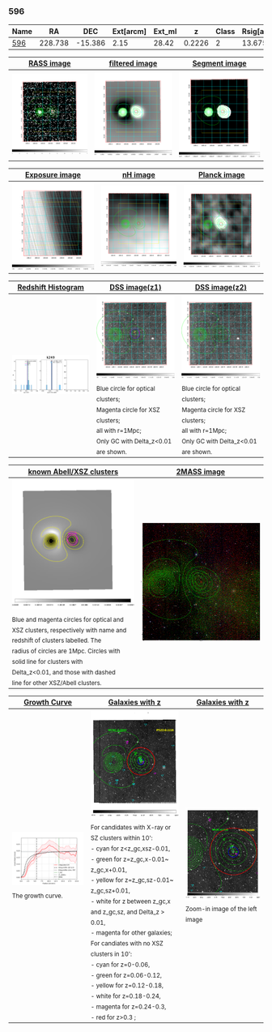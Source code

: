<div STYLE="page-break-after: always;"></div>

### 596

|Name          |RA          |DEC      | Ext[arcm] | Ext_ml | z    | Class| Rsig[arcmin] | CRsig[c/s] | CR500[c/s] | R500[Mpc] |L500[erg/s]|F500[erg/s/cm^2]| M500[Msun]|Tx[keV]|beta|GC(XSZ,Delta_z<0.01)| GC(OPT,Delta_z<0.01)|GC|alias|
|--------------|------------|------------|---|---|-----------|--------|------|------|----|----|----|----|----|----|----|----|----|----|---|
|[596](script/596.md)     | 228.738       | -15.386       | 2.15    | 28.42   | 0.2226 | 2   | 13.675 |0.193 |0.176 |1.200 |4.736e+44 |3.241e-12 |6.144e+14 |7.056 |2.948 |Tar, |N, |Tar, |k249|

|[RASS image](../image/596/596_img.pdf)|[filtered image](../image/596/596_fil.pdf)|[Segment image](../image/596/596_seg.pdf)|
|-------------------|--------------------|-------------------|
| <img src="../image/596/596_img.png" width="300">  | <img src="../image/596/596_fil.png" width="300">   | <img src="../image/596/596_seg.png" width="300">  |

|[Exposure image](../image/596/596_mex.pdf)| [nH image](../image/596/596_nh.pdf)| [Planck image](../image/596/596_p.pdf)|
|-------------------|--------------------|-------------------|
|<img src="../image/596/596_mex.png" width="300">   | <img src="../image/596/596_nh.png" width="300">    | <img src="../image/596/596_p.png" width="300"> |

|[Redshift Histogram](../image/596/596_zg.pdf) | [DSS image(z1)](../image/596/596_dss_z1.pdf)      |  [DSS image(z2)](../image/596/596_dss_z2.pdf)    |
|-------------------|--------------------|-------------------|
|<img src="../image/596/596_zg.png" width="300"> |<img src="../image/596/596_dss_z1.png" width="300"> <sub><br>Blue circle for optical clusters; <br>Magenta circle for XSZ clusters; <br>all with r=1Mpc; <br>Only GC with Delta_z<0.01 are shown. </sub>| <img src="../image/596/596_dss_z2.png" width="300"><sub><br>Blue circle for optical clusters; <br>Magenta circle for XSZ clusters; <br>all with r=1Mpc; <br>Only GC with Delta_z<0.01 are shown. </sub> |

|[known Abell/XSZ clusters](../image/596/596_m.pdf) | [2MASS image](../image/596/596_2mass.pdf)      |
|-------------------|-------------------|
|<img src=../image/596/596_m.png width="300"> <sub><br>Blue and magenta circles for optical and <br>XSZ clusters, respectively with name and <br>redshift of clusters labelled. The <br>radius of circles are 1Mpc. Circles with <br>solid line for clusters with <br>Delta_z<0.01, and those with dashed <br>line for other XSZ/Abell clusters.        </sub>|<img src="../image/596/596_2mass.png" width="300">  |

|[Growth Curve](../image/596/596_gca_all.png) |[Galaxies with z](../image/596/596_opt_ned.pdf) |[Galaxies with z](../image/596/596_opt_ned_zoom.pdf) |
|-------------------|-------------------|-------------------|
| <img src="../image/596/596_gca_all.png" width="300"> <sub><br>The growth curve.</sub>| <img src=../image/596/596_opt_ned.png width="300"> <br><sub> For candidates with X-ray or SZ clusters within 10': <br> - cyan for z<z_gc,xsz-0.01, <br> - green for z=z_gc,x-0.01~ z_gc,x+0.01, <br> - yellow for z=z_gc,sz-0.01~ z_gc,sz+0.01, <br> - white for z between z_gc,x and z_gc,sz, and Delta_z > 0.01, <br> - magenta for other galaxies; <br>For candiates with no XSZ clusters in 10': <br> - cyan for z=0-0.06, <br> - green for z=0.06-0.12, <br> - yellow for z=0.12-0.18, <br> - white for z=0.18-0.24, <br> - magenta for z=0.24-0.3, <br> - red for z>0.3 ;  </sub>|<img src=../image/596/596_opt_ned_zoom.png width="300">  <br><sub> Zoom-in image of the left image</sub>|




